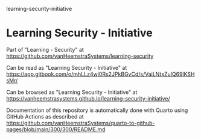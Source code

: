 learning-security-initiative
# Learning Security - Initiative

Part of "Learning - Security" at https://github.com/vanHeemstraSystems/learning-security

Can be read as "Learning Security - Initiative" at https://app.gitbook.com/o/mhLLz4wi0Rs2JPkBGvCd/s/VaiLNtxZulQ69lKSHsMr/

Can be browsed as "Learning Security - Initiative" at https://vanheemstrasystems.github.io/learning-security-initiative/

Documentation of this repository is automatically done with Quarto using GitHub Actions as described at https://github.com/vanHeemstraSystems/quarto-to-github-pages/blob/main/300/300/README.md
